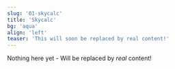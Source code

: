 ```yaml
---
slug: '01-skycalc'
title: 'Skycalc'
bg: 'aqua'
align: 'left'
teaser: 'This will soon be replaced by real content!'
---
```


Nothing here yet - Will be replaced by *real* content!